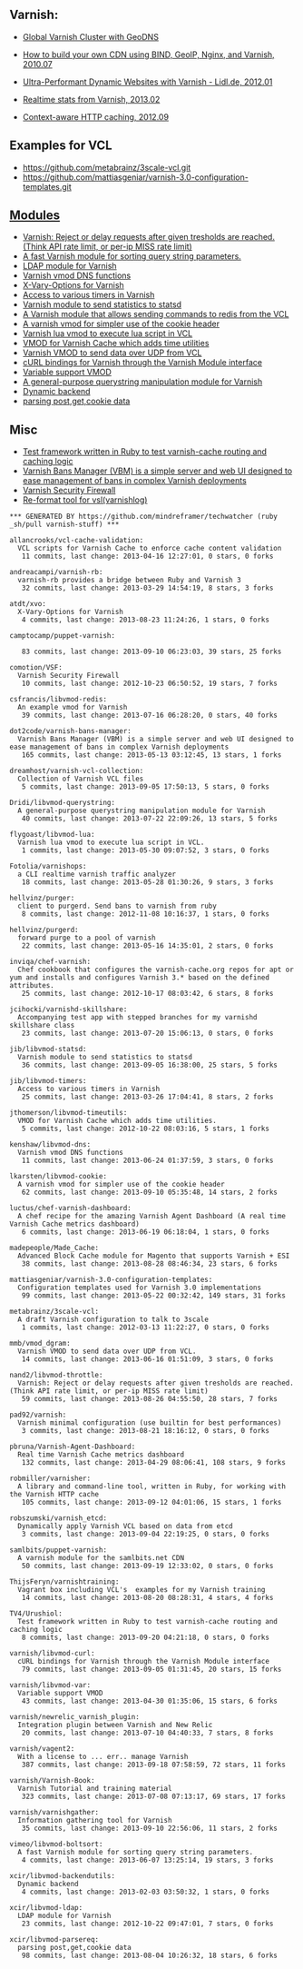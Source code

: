 ## Varnish:

  - [Global Varnish Cluster with GeoDNS](http://www.slideshare.net/kimlindholm/globalvarnish-cluster-with-geodns)

  - [How to build your own CDN using BIND, GeoIP, Nginx, and Varnish, 2010.07](http://blog.unixy.net/2010/07/how-to-build-your-own-cdn-using-bind-geoip-nginx-and-varnish/)

  - [Ultra-Performant Dynamic Websites with Varnish - Lidl.de, 2012.01](http://blog.mgm-tp.com/2012/01/varnish-web-cache/)
  - [Realtime stats from Varnish, 2013.02](http://jiboumans.wordpress.com/2013/02/27/realtime-stats-from-varnish/)
  - [Context-aware HTTP caching, 2012.09](http://asm89.github.io/2012/09/26/context-aware-http-caching.html)


## Examples for VCL
  - https://github.com/metabrainz/3scale-vcl.git
  - https://github.com/mattiasgeniar/varnish-3.0-configuration-templates.git


## [Modules](https://www.varnish-cache.org/vmods)

  - [Varnish: Reject or delay requests after given tresholds are reached. (Think API rate limit, or per-ip MISS rate limit)](https://github.com/nand2/libvmod-throttle.git)
  - [A fast Varnish module for sorting query string parameters.](https://github.com/vimeo/libvmod-boltsort.git)
  - [LDAP module for Varnish](https://github.com/xcir/libvmod-ldap.git)
  - [Varnish vmod DNS functions](https://github.com/kenshaw/libvmod-dns.git)
  - [X-Vary-Options for Varnish](https://github.com/atdt/xvo.git)
  - [Access to various timers in Varnish](https://github.com/jib/libvmod-timers.git)
  - [Varnish module to send statistics to statsd](https://github.com/jib/libvmod-statsd.git)
  - [A Varnish module that allows sending commands to redis from the VCL](https://github.com/csfrancis/libvmod-redis.git)
  - [A varnish vmod for simpler use of the cookie header](https://github.com/lkarsten/libvmod-cookie.git)
  - [Varnish lua vmod to execute lua script in VCL](https://github.com/flygoast/libvmod-lua.git)
  - [VMOD for Varnish Cache which adds time utilities](https://github.com/jthomerson/libvmod-timeutils.git)
  - [Varnish VMOD to send data over UDP from VCL](https://github.com/mmb/vmod_dgram.git)
  - [cURL bindings for Varnish through the Varnish Module interface](https://github.com/varnish/libvmod-curl.git)
  - [Variable support VMOD](https://github.com/varnish/libvmod-var.git)
  - [A general-purpose querystring manipulation module for Varnish](https://github.com/Dridi/libvmod-querystring.git)
  - [Dynamic backend](https://github.com/xcir/libvmod-backendutils.git)
  - [parsing post,get,cookie data](https://github.com/xcir/libvmod-parsereq.git)

## Misc
  - [Test framework written in Ruby to test varnish-cache routing and caching logic](https://github.com/TV4/Urushiol.git)
  - [Varnish Bans Manager (VBM) is a simple server and web UI designed to ease management of bans in complex Varnish deployments](https://github.com/dot2code/varnish-bans-manager)
  - [Varnish Security Firewall](https://github.com/comotion/VSF.git)
  - [Re-format tool for vsl(varnishlog)](https://github.com/xcir/vsltrans.git)

<!-- PROJECTS_LIST_START -->
    *** GENERATED BY https://github.com/mindreframer/techwatcher (ruby _sh/pull varnish-stuff) ***

    allancrooks/vcl-cache-validation:
      VCL scripts for Varnish Cache to enforce cache content validation
       11 commits, last change: 2013-04-16 12:27:01, 0 stars, 0 forks

    andreacampi/varnish-rb:
      varnish-rb provides a bridge between Ruby and Varnish 3
       32 commits, last change: 2013-03-29 14:54:19, 8 stars, 3 forks

    atdt/xvo:
      X-Vary-Options for Varnish
       4 commits, last change: 2013-08-23 11:24:26, 1 stars, 0 forks

    camptocamp/puppet-varnish:

       83 commits, last change: 2013-09-10 06:23:03, 39 stars, 25 forks

    comotion/VSF:
      Varnish Security Firewall
       10 commits, last change: 2012-10-23 06:50:52, 19 stars, 7 forks

    csfrancis/libvmod-redis:
      An example vmod for Varnish
       39 commits, last change: 2013-07-16 06:28:20, 0 stars, 40 forks

    dot2code/varnish-bans-manager:
      Varnish Bans Manager (VBM) is a simple server and web UI designed to ease management of bans in complex Varnish deployments
       165 commits, last change: 2013-05-13 03:12:45, 13 stars, 1 forks

    dreamhost/varnish-vcl-collection:
      Collection of Varnish VCL files
       5 commits, last change: 2013-09-05 17:50:13, 5 stars, 0 forks

    Dridi/libvmod-querystring:
      A general-purpose querystring manipulation module for Varnish
       40 commits, last change: 2013-07-22 22:09:26, 13 stars, 5 forks

    flygoast/libvmod-lua:
      Varnish lua vmod to execute lua script in VCL.
       1 commits, last change: 2013-05-30 09:07:52, 3 stars, 0 forks

    Fotolia/varnishops:
      a CLI realtime varnish traffic analyzer
       18 commits, last change: 2013-05-28 01:30:26, 9 stars, 3 forks

    hellvinz/purger:
      client to purgerd. Send bans to varnish from ruby
       8 commits, last change: 2012-11-08 10:16:37, 1 stars, 0 forks

    hellvinz/purgerd:
      forward purge to a pool of varnish
       22 commits, last change: 2013-05-16 14:35:01, 2 stars, 0 forks

    inviqa/chef-varnish:
      Chef cookbook that configures the varnish-cache.org repos for apt or yum and installs and configures Varnish 3.* based on the defined attributes.
       25 commits, last change: 2012-10-17 08:03:42, 6 stars, 8 forks

    jcihocki/varnishd-skillshare:
      Accompanying test app with stepped branches for my varnishd skillshare class
       23 commits, last change: 2013-07-20 15:06:13, 0 stars, 0 forks

    jib/libvmod-statsd:
      Varnish module to send statistics to statsd
       36 commits, last change: 2013-09-05 16:38:00, 25 stars, 5 forks

    jib/libvmod-timers:
      Access to various timers in Varnish
       25 commits, last change: 2013-03-26 17:04:41, 8 stars, 2 forks

    jthomerson/libvmod-timeutils:
      VMOD for Varnish Cache which adds time utilities.
       5 commits, last change: 2012-10-22 08:03:16, 5 stars, 1 forks

    kenshaw/libvmod-dns:
      Varnish vmod DNS functions
       11 commits, last change: 2013-06-24 01:37:59, 3 stars, 0 forks

    lkarsten/libvmod-cookie:
      A varnish vmod for simpler use of the cookie header
       62 commits, last change: 2013-09-10 05:35:48, 14 stars, 2 forks

    luctus/chef-varnish-dashboard:
      A chef recipe for the amazing Varnish Agent Dashboard (A real time Varnish Cache metrics dashboard)
       6 commits, last change: 2013-06-19 06:18:04, 1 stars, 0 forks

    madepeople/Made_Cache:
      Advanced Block Cache module for Magento that supports Varnish + ESI
       38 commits, last change: 2013-08-28 08:46:34, 23 stars, 6 forks

    mattiasgeniar/varnish-3.0-configuration-templates:
      Configuration templates used for Varnish 3.0 implementations
       99 commits, last change: 2013-05-22 00:32:42, 149 stars, 31 forks

    metabrainz/3scale-vcl:
      A draft Varnish configuration to talk to 3scale
       1 commits, last change: 2012-03-13 11:22:27, 0 stars, 0 forks

    mmb/vmod_dgram:
      Varnish VMOD to send data over UDP from VCL.
       14 commits, last change: 2013-06-16 01:51:09, 3 stars, 0 forks

    nand2/libvmod-throttle:
      Varnish: Reject or delay requests after given tresholds are reached. (Think API rate limit, or per-ip MISS rate limit)
       59 commits, last change: 2013-08-26 04:55:50, 28 stars, 7 forks

    pad92/varnish:
      Varnish minimal configuration (use builtin for best performances)
       3 commits, last change: 2013-08-21 18:16:12, 0 stars, 0 forks

    pbruna/Varnish-Agent-Dashboard:
      Real time Varnish Cache metrics dashboard
       132 commits, last change: 2013-04-29 08:06:41, 108 stars, 9 forks

    robmiller/varnisher:
      A library and command-line tool, written in Ruby, for working with the Varnish HTTP cache
       105 commits, last change: 2013-09-12 04:01:06, 15 stars, 1 forks

    robszumski/varnish_etcd:
      Dynamically apply Varnish VCL based on data from etcd
       3 commits, last change: 2013-09-04 22:19:25, 0 stars, 0 forks

    samlbits/puppet-varnish:
      A varnish module for the samlbits.net CDN
       50 commits, last change: 2013-09-19 12:33:02, 0 stars, 0 forks

    ThijsFeryn/varnishtraining:
      Vagrant box including VCL's  examples for my Varnish training
       14 commits, last change: 2013-08-20 08:28:31, 4 stars, 4 forks

    TV4/Urushiol:
      Test framework written in Ruby to test varnish-cache routing and caching logic
       8 commits, last change: 2013-09-20 04:21:18, 0 stars, 0 forks

    varnish/libvmod-curl:
      cURL bindings for Varnish through the Varnish Module interface
       79 commits, last change: 2013-09-05 01:31:45, 20 stars, 15 forks

    varnish/libvmod-var:
      Variable support VMOD
       43 commits, last change: 2013-04-30 01:35:06, 15 stars, 6 forks

    varnish/newrelic_varnish_plugin:
      Integration plugin between Varnish and New Relic
       20 commits, last change: 2013-07-10 04:40:33, 7 stars, 8 forks

    varnish/vagent2:
      With a license to ... err.. manage Varnish
       387 commits, last change: 2013-09-18 07:58:59, 72 stars, 11 forks

    varnish/Varnish-Book:
      Varnish Tutorial and training material
       323 commits, last change: 2013-07-08 07:13:17, 69 stars, 17 forks

    varnish/varnishgather:
      Information gathering tool for Varnish
       35 commits, last change: 2013-09-10 22:56:06, 11 stars, 2 forks

    vimeo/libvmod-boltsort:
      A fast Varnish module for sorting query string parameters.
       4 commits, last change: 2013-06-07 13:25:14, 19 stars, 3 forks

    xcir/libvmod-backendutils:
      Dynamic backend
       4 commits, last change: 2013-02-03 03:50:32, 1 stars, 0 forks

    xcir/libvmod-ldap:
      LDAP module for Varnish
       23 commits, last change: 2012-10-22 09:47:01, 7 stars, 0 forks

    xcir/libvmod-parsereq:
      parsing post,get,cookie data
       98 commits, last change: 2013-08-04 10:26:32, 18 stars, 6 forks
<!-- PROJECTS_LIST_END -->
